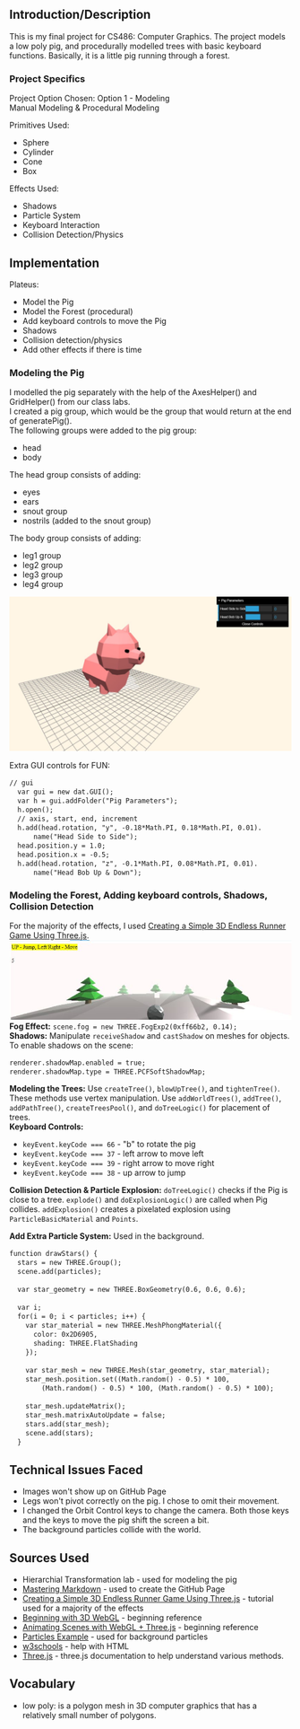 ## Introduction/Description
This is my final project for CS486: Computer Graphics. The project models a low poly pig, and procedurally modelled trees with basic keyboard functions. Basically, it is a little pig running through a forest.

### Project Specifics
Project Option Chosen: Option 1 - Modeling  
Manual Modeling & Procedural Modeling

Primitives Used:
* Sphere
* Cylinder
* Cone
* Box

Effects Used:
* Shadows
* Particle System
* Keyboard Interaction
* Collision Detection/Physics

## Implementation
Plateus:
* Model the Pig
* Model the Forest (procedural)
* Add keyboard controls to move the Pig
* Shadows
* Collision detection/physics
* Add other effects if there is time

### Modeling the Pig
I modelled the pig separately with the help of the AxesHelper() and GridHelper() from our class labs.  
I created a pig group, which would be the group that would return at the end of generatePig().  
The following groups were added to the pig group:
* head
* body  

The head group consists of adding:
* eyes
* ears
* snout group
* nostrils (added to the snout group)

The body group consists of adding:
* leg1 group
* leg2 group
* leg3 group
* leg4 group

![Model of Pig](https://github.com/adsantos97/ComputerGraphicsProject/blob/master/images/modeledPig.JPG)  

Extra GUI controls for FUN:  
```
// gui
  var gui = new dat.GUI();
  var h = gui.addFolder("Pig Parameters");
  h.open();
  // axis, start, end, increment
  h.add(head.rotation, "y", -0.18*Math.PI, 0.18*Math.PI, 0.01).
      name("Head Side to Side");
  head.position.y = 1.0;
  head.position.x = -0.5;
  h.add(head.rotation, "z", -0.1*Math.PI, 0.08*Math.PI, 0.01).
      name("Head Bob Up & Down");
 ```

### Modeling the Forest, Adding keyboard controls, Shadows, Collision Detection
For the majority of the effects, I used [Creating a Simple 3D Endless Runner Game Using Three.js](https://gamedevelopment.tutsplus.com/tutorials/creating-a-simple-3d-endless-runner-game-using-three-js--cms-29157).  
![Example Model](https://github.com/adsantos97/ComputerGraphicsProject/blob/master/images/example.JPG)  
**Fog Effect:** `scene.fog = new THREE.FogExp2(0xff66b2, 0.14);`  
**Shadows:** Manipulate `receiveShadow` and `castShadow` on meshes for objects.  
To enable shadows on the scene:  
```
renderer.shadowMap.enabled = true; 
renderer.shadowMap.type = THREE.PCFSoftShadowMap;
```
**Modeling the Trees:** Use `createTree()`, `blowUpTree()`, and `tightenTree()`. These methods use vertex manipulation. Use `addWorldTrees()`, `addTree()`, `addPathTree()`, `createTreesPool()`, and `doTreeLogic()` for placement of trees.  
**Keyboard Controls:**  
* `keyEvent.keyCode === 66` - "b" to rotate the pig
* `keyEvent.keyCode === 37` - left arrow to move left
* `keyEvent.keyCode === 39` - right arrow to move right
* `keyEvent.keyCode === 38` - up arrow to jump  

**Collision Detection & Particle Explosion:** `doTreeLogic()` checks if the Pig is close to a tree. `explode()` and `doExplosionLogic()` are called when Pig collides. `addExplosion()` creates a pixelated explosion using `ParticleBasicMaterial` and `Points`.  

**Add Extra Particle System:** Used in the background.  
```
function drawStars() {
  stars = new THREE.Group();
  scene.add(particles);

  var star_geometry = new THREE.BoxGeometry(0.6, 0.6, 0.6);

  var i;
  for(i = 0; i < particles; i++) {
    var star_material = new THREE.MeshPhongMaterial({
      color: 0x2D6905,
      shading: THREE.FlatShading
    });

    var star_mesh = new THREE.Mesh(star_geometry, star_material);
    star_mesh.position.set((Math.random() - 0.5) * 100,
        (Math.random() - 0.5) * 100, (Math.random() - 0.5) * 100);

    star_mesh.updateMatrix();
    star_mesh.matrixAutoUpdate = false;
    stars.add(star_mesh);
    scene.add(stars);
  }
```
## Technical Issues Faced
- Images won't show up on GitHub Page
- Legs won't pivot correctly on the pig. I chose to omit their movement.
- I changed the Orbit Control keys to change the camera. Both those keys and the keys to move the pig shift the screen a bit.
- The background particles collide with the world.

## Sources Used
* Hierarchial Transformation lab - used for modeling the pig  
* [Mastering Markdown](https://guides.github.com/features/mastering-markdown/) - used to create the GitHub Page  
* [Creating a Simple 3D Endless Runner Game Using Three.js](https://gamedevelopment.tutsplus.com/tutorials/creating-a-simple-3d-endless-runner-game-using-three-js--cms-29157) - tutorial used for a majority of the effects
* [Beginning with 3D WebGL](https://codepen.io/rachsmith/post/beginning-with-3d-webgl-pt-1-the-scene) - beginning reference
* [Animating Scenes with WebGL + Three.js](https://www.august.com.au/blog/animating-scenes-with-webgl-three-js/) - beginning reference
* [Particles Example](https://threejs.org/examples/?q=partic#webgl_buffergeometry_custom_attributes_particles) - used for background particles
* [w3schools](https://www.w3schools.com/jsref/dom_obj_style.asp) - help with HTML
* [Three.js](https://threejs.org/docs/index.html#manual/en/introduction/Creating-a-scene) - three.js documentation to help understand various methods.  

## Vocabulary
* low poly: is a polygon mesh in 3D computer graphics that has a relatively small number of polygons.
